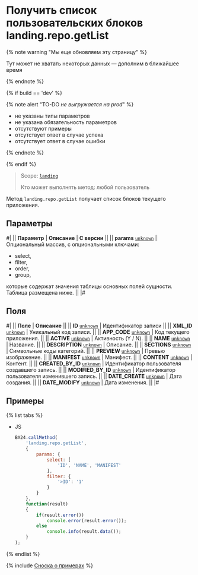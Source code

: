 # Получить список пользовательских блоков landing.repo.getList

{% note warning "Мы еще обновляем эту страницу" %}

Тут может не хватать некоторых данных — дополним в ближайшее время

{% endnote %}

{% if build == 'dev' %}

{% note alert "TO-DO _не выгружается на prod_" %}

- не указаны типы параметров
- не указана обязательность параметров
- отсутствуют примеры
- отсутствует ответ в случае успеха
- отсутствует ответ в случае ошибки

{% endnote %}

{% endif %}

> Scope: [`landing`](../../scopes/permissions.md)
>
> Кто может выполнять метод: любой пользователь

Метод `landing.repo.getList` получает список блоков текущего приложения.

## Параметры

#|
|| **Параметр** | **Описание** | **С версии** ||
|| **params**
[`unknown`](../../data-types.md) | Опциональный массив, с опциональными ключами:
- select,
- filter,
- order,
- group,

которые содержат значения таблицы основных полей сущности. Таблица размещена ниже. ||
|#

## Поля

#|
|| **Поле** | **Описание** ||
|| **ID**
[`unknown`](../../data-types.md) | Идентификатор записи ||
|| **XML_ID**
[`unknown`](../../data-types.md) | Уникальный код записи. ||
|| **APP_CODE**
[`unknown`](../../data-types.md) | Код текущего приложения. ||
|| **ACTIVE**
[`unknown`](../../data-types.md) | Активность (Y / N). ||
|| **NAME**
[`unknown`](../../data-types.md) | Название. ||
|| **DESCRIPTION**
[`unknown`](../../data-types.md) | Описание. ||
|| **SECTIONS**
[`unknown`](../../data-types.md) | Символьные коды категорий. ||
|| **PREVIEW**
[`unknown`](../../data-types.md) | Превью изображение. ||
|| **MANIFEST**
[`unknown`](../../data-types.md) | Манифест. ||
|| **CONTENT**
[`unknown`](../../data-types.md) | Контент. ||
|| **CREATED_BY_ID**
[`unknown`](../../data-types.md) | Идентификатор пользователя создавшего запись. ||
|| **MODIFIED_BY_ID**
[`unknown`](../../data-types.md) | Идентификатор пользователя изменившего запись. ||
|| **DATE_CREATE**
[`unknown`](../../data-types.md) | Дата создания. ||
|| **DATE_MODIFY**
[`unknown`](../../data-types.md) | Дата изменения. ||
|#

## Примеры

{% list tabs %}

- JS

    ```js
    BX24.callMethod(
        'landing.repo.getList',
        {
            params: {
                select: [
                    'ID', 'NAME', 'MANIFEST'
                ],
                filter: {
                    '>ID': '1'
                }
            }
        },
        function(result)
        {
            if(result.error())
                console.error(result.error());
            else
                console.info(result.data());
        }
    );
    ```

{% endlist %}

{% include [Сноска о примерах](../../../_includes/examples.md) %}